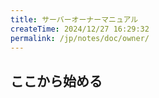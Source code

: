 ```yaml
---
title: サーバーオーナーマニュアル
createTime: 2024/12/27 16:29:32
permalink: /jp/notes/doc/owner/
---
```


## ここから始める

<LinkCard icon="emojione-v1:airplane-departure" title="クイックスタート" href="/jp/notes/doc/owner/install/" />

<LinkCard icon="emojione-v1:document" title="設定リファレンス" href="/jp/notes/doc/owner/config-ref/overview/" />

